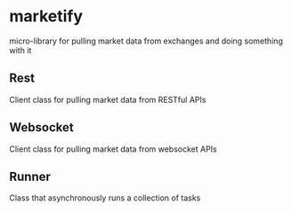 # marketify
micro-library for pulling market data from exchanges and doing something with it

## Rest
Client class for pulling market data from RESTful APIs

## Websocket
Client class for pulling market data from websocket APIs

## Runner
Class that asynchronously runs a collection of tasks
